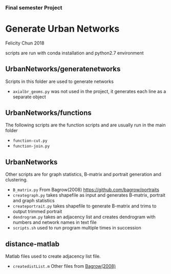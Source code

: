 ### Final semester Project 
# Generate Urban Networks
Felicity Chun 2018

scripts are run with conda installation and python2.7 environment

## UrbanNetworks/generatenetworks

Scripts in this folder are used to generate networks
- `axialbr_geoms.py` was not used in the project, it generates each line as a separate object

## UrbanNetworks/functions
The following scripts are the function scripts and are usually run in the main folder

- `function-cut.py`
- `function-join.py`

##  UrbanNetworks
Other scripts are for graph statistics, B-matrix and portrait generation and clustering.

- `B_matrix.py`
From Bagrow(2008) <https://github.com/bagrow/portraits>
- `creategraph.py`
takes shapefile as input and generates B-matrix, portrait and graph statistics
- `createportrait.py`
takes shapefile to generate B-matrix and trims to output trimmed portrait
- `dendrogram.py`
takes an adjacency list and creates dendrogram with numbers and network names in text file
- `scripts.sh`
used to run program multiple times in succession

## distance-matlab
Matlab files used to create adjacency list file.
- `createdistList.m`
Other files from [Bagrow(2008)](https://github.com/bagrow/portraits)

